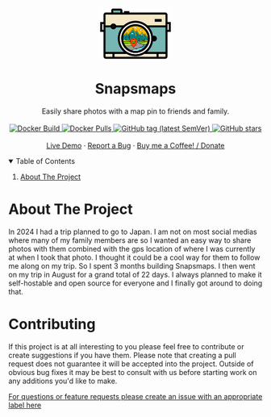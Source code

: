 <!-- PROJECT LOGO -->
<br />
<p align="center">
  <a href="https://github.com/ShaneIsrael/Snapsmaps">
    <img src="client/src/assets/logo/dark/logo.svg" alt="Logo"  height="100">
  </a>

  <h1 align="center">Snapsmaps</h1>

  <p align="center">
    Easily share photos with a map pin to friends and family.
    <br />
    <br />
    <a href="https://github.com/shaneisrael/Snapsmaps/actions">
      <img alt="Docker Build" src="https://github.com/shaneisrael/Snapsmaps/actions/workflows/docker-publish-main.yml/badge.svg" />
    </a>
    <a href="https://hub.docker.com/r/shaneisrael/snapsmaps">
      <img alt="Docker Pulls" src="https://img.shields.io/docker/pulls/shaneisrael/snapsmaps?label=docker%20pulls">
    </a>
    <a href="https://hub.docker.com/r/shaneisrael/Snapsmaps/tags?page=1&ordering=last_updated">
      <img alt="GitHub tag (latest SemVer)" src="https://img.shields.io/github/v/tag/shaneisrael/Snapsmaps?label=version">
    </a>
    <a href="https://github.com/shaneisrael/Snapsmaps/stargazers">
      <img alt="GitHub stars" src="https://img.shields.io/github/stars/shaneisrael/Snapsmaps">
    </a>
    <br />
    <br />
    <a href="https://snapsmaps.com">Live Demo</a>
    ·
    <a href="https://github.com/ShaneIsrael/Snapsmaps/issues">Report a Bug</a>
    ·
    <a href="https://www.paypal.com/paypalme/shaneisrael">Buy me a Coffee! / Donate</a>
  </p>
</p>

<!-- TABLE OF CONTENTS -->
<details open="open">
  <summary>Table of Contents</summary>
  <ol>
    <li>
      <a href="#about-the-project">About The Project</a>
    </li>
  </ol>
</details>

<!-- ABOUT THE PROJECT -->

# About The Project

In 2024 I had a trip planned to go to Japan. I am not on most social medias where many of my family members are so I wanted an easy way to share photos with them combined with the gps location of where I was currently at when I took that photo. I thought it could be a cool way for them to follow me along on my trip. So I spent 3 months building Snapsmaps. I then went on my trip in August for a grand total of 22 days. I always planned to make it self-hostable and open source for everyone and I finally got around to doing that.

# Contributing

If this project is at all interesting to you please feel free to contribute or create suggestions if you have them. Please note that creating a pull request does not guarantee it will be accepted into the project. Outside of obvious bug fixes it may be best to consult with us before starting work on any additions you'd like to make.

[For questions or feature requests please create an issue with an appropriate label here](https://github.com/ShaneIsrael/Snapsmaps/issues/new)
